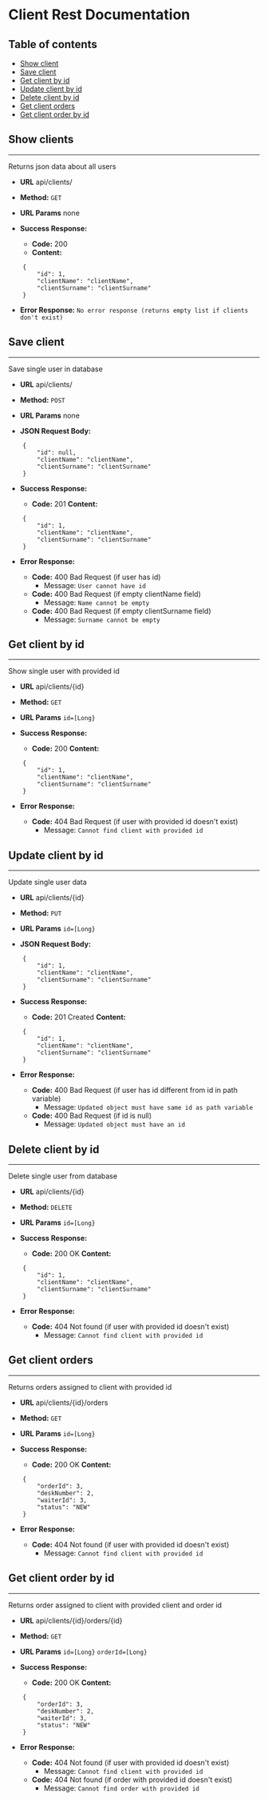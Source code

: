 # Client Rest Documentation

## Table of contents
* [Show client](#show-clients)
* [Save client](#save-client)
* [Get client by id](#get-client-by-id)
* [Update client by id](#update-client-by-id)
* [Delete client by id](#delete-client-by-id)
* [Get client orders](#get-client-orders)
* [Get client order by id](#get-client-order-by-id)

## Show clients
----
  Returns json data about all users

* **URL**
  api/clients/
* **Method:**
  `GET`
*  **URL Params**
none

* **Success Response:**

  * **Code:** 200 
  * **Content:** 
``` 
    {
        "id": 1,
        "clientName": "clientName",
        "clientSurname": "clientSurname"
    }
 ```  
* **Error Response:**
```No error response (returns empty list if clients don't exist)```

## Save client
----
  Save single user in database

* **URL**
  api/clients/
* **Method:**
  `POST`
*  **URL Params**
none

* **JSON Request Body:**
``` 
    {
        "id": null,
        "clientName": "clientName",
        "clientSurname": "clientSurname"
    }
 ```
* **Success Response:**

  * **Code:** 201 
    **Content:** 
``` 
    {
        "id": 1,
        "clientName": "clientName",
        "clientSurname": "clientSurname"
    }
 ```  
* **Error Response:**

  * **Code:** 400 Bad Request (if user has id)
    *  Message: ```User cannot have id ```
  * **Code:** 400 Bad Request  (if empty clientName field)
    * Message: ```Name cannot be empty```
  * **Code:** 400 Bad Request (if empty clientSurname field)
    * Message: ```Surname cannot be empty```
 
## Get client by id
----
  Show single user with provided id

* **URL**
  api/clients/{id}
* **Method:**
  `GET`
*  **URL Params**
    `id=[Long}`

* **Success Response:**

  * **Code:** 200
    **Content:** 
``` 
    {
        "id": 1,
        "clientName": "clientName",
        "clientSurname": "clientSurname"
    }
 ```  
* **Error Response:**

  * **Code:** 404 Bad Request (if user with provided id doesn't exist)
    * Message: ``` Cannot find client with provided id ``` 
## Update client by id
----
  Update single user data

* **URL**
  api/clients/{id}
* **Method:**
  `PUT`
*  **URL Params**
    `id=[Long}`

* **JSON Request Body:**
``` 
    {
        "id": 1,
        "clientName": "clientName",
        "clientSurname": "clientSurname"
    }
 ```
* **Success Response:**

  * **Code:** 201 Created
    **Content:** 
``` 
    {
        "id": 1,
        "clientName": "clientName",
        "clientSurname": "clientSurname"
    }
 ```  
* **Error Response:**

  * **Code:** 400 Bad Request (if user has id different from id in path variable)
    * Message: ```Updated object must have same id as path variable ```
  * **Code:** 400 Bad Request  (if id is null)
    * Message: ```Updated object must have an id```
  
## Delete client by id
----
  Delete single user from database

* **URL**
  api/clients/{id}
* **Method:**
  `DELETE`
*  **URL Params**
    `id=[Long}`

* **Success Response:**

  * **Code:** 200 OK
    **Content:** 
``` 
    {
        "id": 1,
        "clientName": "clientName",
        "clientSurname": "clientSurname"
    }
 ```  
* **Error Response:**

  * **Code:** 404 Not found (if user with provided id doesn't exist)
    * Message: ```Cannot find client with provided id ```

## Get client orders
----
  Returns orders assigned to client with provided id

* **URL**
  api/clients/{id}/orders
* **Method:**
  `GET`
*  **URL Params**
    `id=[Long}`

* **Success Response:**

  * **Code:** 200 OK
    **Content:** 
``` 
    {
        "orderId": 3,
        "deskNumber": 2,
        "waiterId": 3,
        "status": "NEW"
    }
 ```  
* **Error Response:**

  * **Code:** 404 Not found (if user with provided id doesn't exist)
    * Message: ``` Cannot find client with provided id ``` 

## Get client order by id
----
  Returns order assigned to client with provided client and order id

* **URL**
  api/clients/{id}/orders/{id}
* **Method:**
  `GET`
*  **URL Params**
    `id=[Long}`
    `orderId=[Long}`

* **Success Response:**

  * **Code:** 200 OK
    **Content:** 
``` 
    {
        "orderId": 3,
        "deskNumber": 2,
        "waiterId": 3,
        "status": "NEW"
    }
 ```  
* **Error Response:**

  * **Code:** 404 Not found (if user with provided id doesn't exist)
    * Message: ``` Cannot find client with provided id ``` 
  * **Code:** 404 Not found (if order with provided id doesn't exist)
    * Message: ``` Cannot find order with provided id ``` 


